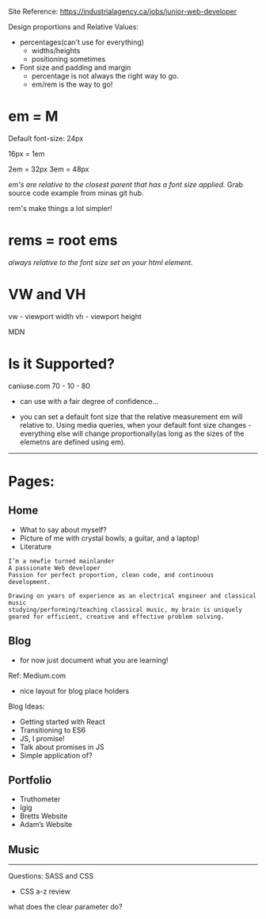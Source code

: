 Site Reference:
https://industrialagency.ca/jobs/junior-web-developer

Design proportions and Relative Values:
* percentages(can't use for everything)
	* widths/heights
	* positioning sometimes
* Font size and padding and margin
	* percentage is not always the right way to go.
	* em/rem is the way to go!

# em = M

Default font-size: 24px

16px = 1em

2em = 32px
3em = 48px

_em's are relative to the closest parent that has a font size applied._
Grab source code example from minas git hub.

rem's make things a lot simpler!

# rems = root ems

_always relative to the font size set on your html element._

# VW and VH
vw - viewport width
vh - viewport height

MDN

# Is it Supported?
caniuse.com
70 - 10 - 80
* can use with a fair degree of confidence...




* you can set a default font size that the relative measurement em will relative to. Using media queries, when your default font size changes - everything else will change proportionally(as long as the sizes of the elemetns are defined using em).

____

# Pages:

## Home
* What to say about myself?
* Picture of me with crystal bowls, a guitar, and a laptop!
* Literature
```
I’m a newfie turned mainlander
A passionate Web developer
Passion for perfect proportion, clean code, and continuous development.

Drawing on years of experience as an electrical engineer and classical music
studying/performing/teaching classical music, my brain is uniquely geared for efficient, creative and effective problem solving.
```

## Blog
* for now just document what you are learning!

Ref: Medium.com
* nice layout for blog place holders

Blog Ideas:
* Getting started with React
* Transitioning to ES6
* JS, I promise!
* Talk about promises in JS
* Simple application of?

## Portfolio
* Truthometer
* Igig
* Bretts Website
* Adam’s Website


## Music

____
Questions:
SASS and CSS
* CSS a-z review

what does the clear parameter do?
